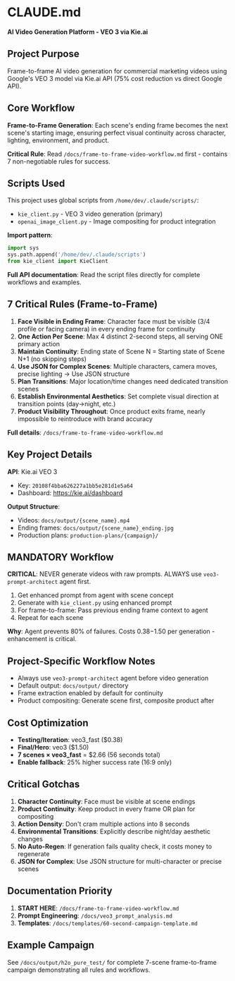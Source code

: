 # CLAUDE.md
**AI Video Generation Platform - VEO 3 via Kie.ai**

## Project Purpose

Frame-to-frame AI video generation for commercial marketing videos using Google's VEO 3 model via Kie.ai API (75% cost reduction vs direct Google API).

## Core Workflow

**Frame-to-Frame Generation**: Each scene's ending frame becomes the next scene's starting image, ensuring perfect visual continuity across character, lighting, environment, and product.

**Critical Rule**: Read `/docs/frame-to-frame-video-workflow.md` first - contains 7 non-negotiable rules for success.

## Scripts Used

This project uses global scripts from `/home/dev/.claude/scripts/`:
- `kie_client.py` - VEO 3 video generation (primary)
- `openai_image_client.py` - Image compositing for product integration

**Import pattern**:
```python
import sys
sys.path.append('/home/dev/.claude/scripts')
from kie_client import KieClient
```

**Full API documentation**: Read the script files directly for complete workflows and examples.

## 7 Critical Rules (Frame-to-Frame)

1. **Face Visible in Ending Frame**: Character face must be visible (3/4 profile or facing camera) in every ending frame for continuity
2. **One Action Per Scene**: Max 4 distinct 2-second steps, all serving ONE primary action
3. **Maintain Continuity**: Ending state of Scene N = Starting state of Scene N+1 (no skipping steps)
4. **Use JSON for Complex Scenes**: Multiple characters, camera moves, precise lighting → Use JSON structure
5. **Plan Transitions**: Major location/time changes need dedicated transition scenes
6. **Establish Environmental Aesthetics**: Set complete visual direction at transition points (day→night, etc.)
7. **Product Visibility Throughout**: Once product exits frame, nearly impossible to reintroduce with brand accuracy

**Full details**: `/docs/frame-to-frame-video-workflow.md`

## Key Project Details

**API**: Kie.ai VEO 3
- Key: `20108f4bba626227a1bb5e281d1e5a64`
- Dashboard: https://kie.ai/dashboard

**Output Structure**:
- Videos: `docs/output/{scene_name}.mp4`
- Ending frames: `docs/output/{scene_name}_ending.jpg`
- Production plans: `production-plans/{campaign}/`

## MANDATORY Workflow

**CRITICAL**: NEVER generate videos with raw prompts. ALWAYS use `veo3-prompt-architect` agent first.

1. Get enhanced prompt from agent with scene concept
2. Generate with `kie_client.py` using enhanced prompt
3. For frame-to-frame: Pass previous ending frame context to agent
4. Repeat for each scene

**Why**: Agent prevents 80% of failures. Costs $0.38-$1.50 per generation - enhancement is critical.

## Project-Specific Workflow Notes

- Always use `veo3-prompt-architect` agent before video generation
- Default output: `docs/output/` directory
- Frame extraction enabled by default for continuity
- Product compositing: Generate scene first, composite product after

## Cost Optimization

- **Testing/Iteration**: veo3_fast ($0.38)
- **Final/Hero**: veo3 ($1.50)
- **7 scenes × veo3_fast** = $2.66 (56 seconds total)
- **Enable fallback**: 25% higher success rate (16:9 only)

## Critical Gotchas

1. **Character Continuity**: Face must be visible at scene endings
2. **Product Continuity**: Keep product in every frame OR plan for compositing
3. **Action Density**: Don't cram multiple actions into 8 seconds
4. **Environmental Transitions**: Explicitly describe night/day aesthetic changes
5. **No Auto-Regen**: If generation fails quality check, it costs money to regenerate
6. **JSON for Complex**: Use JSON structure for multi-character or precise scenes

## Documentation Priority

1. **START HERE**: `/docs/frame-to-frame-video-workflow.md`
2. **Prompt Engineering**: `/docs/veo3_prompt_analysis.md`
3. **Templates**: `/docs/templates/60-second-campaign-template.md`

## Example Campaign

See `/docs/output/h2o_pure_test/` for complete 7-scene frame-to-frame campaign demonstrating all rules and workflows.